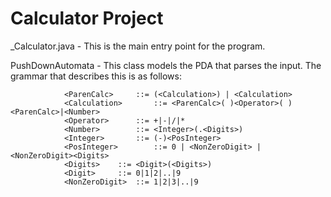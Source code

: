 # Calculator Project

_Calculator.java - This is the main entry point for the program. 

PushDownAutomata - This class models the PDA that parses the input. The grammar that describes this is as follows:

				<ParenCalc> 	::=	(<Calculation>) | <Calculation>
				<Calculation> 		::=	<ParenCalc>( )<Operator>( )<ParenCalc>|<Number>	
				<Operator> 		::=	+|-|/|*
				<Number>		::=	<Integer>(.<Digits>)
				<Integer>		::= (-)<PosInteger>	
				<PosInteger>		::= 0 | <NonZeroDigit> | <NonZeroDigit><Digits>	
				<Digits>	::= <Digit>(<Digits>)
				<Digit>		::=	0|1|2|..|9
				<NonZeroDigit>	::=	1|2|3|..|9
					